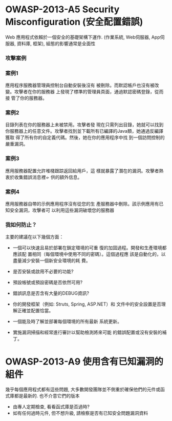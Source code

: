 # OWASP-2013-A5 Security Misconfiguration (安全配置錯誤)

Web 應用程式依賴於一個安全的基礎架構下運作. (作業系統, Web伺服器, App伺服器, 資料庫, 框架), 組態的影響通常是全面性

### 攻擊案例

### 案例1

應用程序服務器管理員控制台自動安裝後沒有
被刪除。而默認帳戶也沒有被改變。攻擊者在你的服務器
上發現了標準的管理員頁面，通過默認密碼登錄，從而接
管了你的服務器。

### 案例2
目錄列表在你的服務器上未被禁用。攻擊者發
現在只需列出目錄，她就可以找到你服務器上的任意文件。攻擊者找到並下載所有已編譯的Java類，她通過反編譯獲取
得了所有你的自定義代碼。然後，她在你的應用程序中找
到一個訪問控制的嚴重漏洞。

### 案例3
應用服務器配置允許堆棧跟踪返回給用戶，這
樣就暴露了潛在的漏洞。攻擊者熱衷於收集錯誤消息裡ᨀ
供的額外信息。

### 案例4
應用服務器自帶的示例應用程序沒有從您的生
產服務器中刪除。該示例應用有已知安全漏洞，攻擊者可
以利用這些漏洞破壞您的服務器

### 我如何防止？

主要的建議在以下幾個方面：

* 一個可以快速且易於部署在鎖定環境的可重
復的加固過程。開發和生產環境都應該配
置相同（每個環境中使用不同的密碼）。這個過程應
該是自動化的，以盡量減少安裝一個新安全環境的耗
費。

* 是否安裝或啟用不必要的功能? 
* 預設帳號或預設密碼是否依然可用?
* 錯誤訊息是否含有大量的DEBUG資訊?
* 你的開發框架（例如: Struts, Spring, ASP.NET）和
文件中的安全設置是否理解正確並配置恰當。

* 一個能及時了解並部署每個環境的所有最新
系統更新。

* 實施漏洞掃描和經常進行審計以幫助檢測將來可能
的錯誤配置或沒有安裝的補丁。


# OWASP-2013-A9 使用含有已知漏洞的組件

幾乎每個應用程式都有這些問題, 大多數開發團隊並不側重於確保他們的元件或函式庫都是最新的. 也不介意它們的版本

* 由專人定期檢查, 看看函式庫是否過時?
* 如有任何過時元件, 但不想升級, 請檢察是否有已知安全問題漏洞資料




